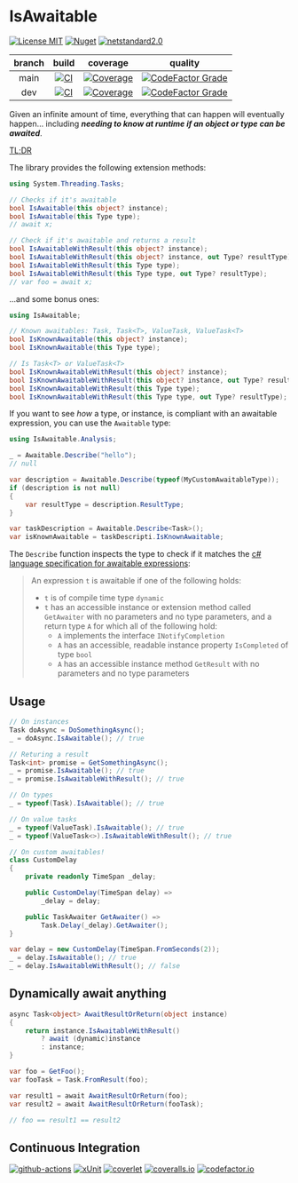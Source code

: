 # IsAwaitable

[![License MIT](https://img.shields.io/badge/license-MIT-green)](LICENSE)
[![Nuget](https://img.shields.io/nuget/v/IsAwaitable)](https://www.nuget.org/packages/IsAwaitable)
[![netstandard2.0](https://img.shields.io/badge/netstandard-2.0-blue)](https://docs.microsoft.com/en-us/dotnet/standard/net-standard#net-implementation-support)

| branch | build | coverage | quality |
|:------:|:-----:|:--------:|:-------:|
| main   | [![CI](https://img.shields.io/github/workflow/status/tommasobertoni/IsAwaitable/CI/main)](https://github.com/tommasobertoni/IsAwaitable/actions?query=workflow%3ACI+branch%3Amain) | [![Coverage](https://img.shields.io/coveralls/github/tommasobertoni/IsAwaitable/main)](https://coveralls.io/github/tommasobertoni/IsAwaitable?branch=main) | [![CodeFactor Grade](https://img.shields.io/codefactor/grade/github/tommasobertoni/IsAwaitable/main)](https://www.codefactor.io/repository/github/tommasobertoni/isawaitable/overview/main) |
| dev    | [![CI](https://img.shields.io/github/workflow/status/tommasobertoni/IsAwaitable/CI/dev)](https://github.com/tommasobertoni/IsAwaitable/actions?query=workflow%3ACI+branch%3Adev) | [![Coverage](https://img.shields.io/coveralls/github/tommasobertoni/IsAwaitable/dev)](https://coveralls.io/github/tommasobertoni/IsAwaitable?branch=dev) | [![CodeFactor Grade](https://img.shields.io/codefactor/grade/github/tommasobertoni/IsAwaitable/dev)](https://www.codefactor.io/repository/github/tommasobertoni/isawaitable/overview/dev) |

Given an infinite amount of time, everything that can happen will eventually happen... including _**needing to know at runtime if an object or type can be awaited**_.

[TL;DR](#Usage)

The library provides the following extension methods:

```csharp
using System.Threading.Tasks;

// Checks if it's awaitable
bool IsAwaitable(this object? instance);
bool IsAwaitable(this Type type);
// await x;

// Check if it's awaitable and returns a result
bool IsAwaitableWithResult(this object? instance);
bool IsAwaitableWithResult(this object? instance, out Type? resultType);
bool IsAwaitableWithResult(this Type type);
bool IsAwaitableWithResult(this Type type, out Type? resultType);
// var foo = await x;
```
...and some bonus ones:
```csharp
using IsAwaitable;

// Known awaitables: Task, Task<T>, ValueTask, ValueTask<T>
bool IsKnownAwaitable(this object? instance);
bool IsKnownAwaitable(this Type type);

// Is Task<T> or ValueTask<T>
bool IsKnownAwaitableWithResult(this object? instance);
bool IsKnownAwaitableWithResult(this object? instance, out Type? resultType);
bool IsKnownAwaitableWithResult(this Type type);
bool IsKnownAwaitableWithResult(this Type type, out Type? resultType);
```
If you want to see _how_ a type, or instance, is compliant with an awaitable expression, you can use the `Awaitable` type:
```csharp
using IsAwaitable.Analysis;

_ = Awaitable.Describe("hello");
// null

var description = Awaitable.Describe(typeof(MyCustomAwaitableType));
if (description is not null)
{
    var resultType = description.ResultType;
}

var taskDescription = Awaitable.Describe<Task>();
var isKnownAwaitable = taskDescripti.IsKnownAwaitable;
```
The `Describe` function inspects the type to check if it matches the [c# language specification for awaitable expressions](https://docs.microsoft.com/en-us/dotnet/csharp/language-reference/language-specification/expressions#awaitable-expressions):

> An expression `t` is awaitable if one of the following holds:
> * `t` is of compile time type `dynamic`
> *  `t` has an accessible instance or extension method called `GetAwaiter` with no parameters and no type parameters, and a return type `A` for which all of the following hold:
>    * `A` implements the interface `INotifyCompletion`
>    * `A` has an accessible, readable instance property `IsCompleted` of type `bool`
>    * `A` has an accessible instance method `GetResult` with no parameters and no type parameters

## Usage

```csharp
// On instances
Task doAsync = DoSomethingAsync();
_ = doAsync.IsAwaitable(); // true

// Returing a result
Task<int> promise = GetSomethingAsync();
_ = promise.IsAwaitable(); // true
_ = promise.IsAwaitableWithResult(); // true

// On types
_ = typeof(Task).IsAwaitable(); // true

// On value tasks
_ = typeof(ValueTask).IsAwaitable(); // true
_ = typeof(ValueTask<>).IsAwaitableWithResult(); // true

// On custom awaitables!
class CustomDelay
{
    private readonly TimeSpan _delay;

    public CustomDelay(TimeSpan delay) =>
        _delay = delay;

    public TaskAwaiter GetAwaiter() =>
        Task.Delay(_delay).GetAwaiter();
}

var delay = new CustomDelay(TimeSpan.FromSeconds(2));
_ = delay.IsAwaitable(); // true
_ = delay.IsAwaitableWithResult(); // false
```

## Dynamically await anything
```csharp
async Task<object> AwaitResultOrReturn(object instance)
{
    return instance.IsAwaitableWithResult()
        ? await (dynamic)instance
        : instance;
}

var foo = GetFoo();
var fooTask = Task.FromResult(foo);

var result1 = await AwaitResultOrReturn(foo);
var result2 = await AwaitResultOrReturn(fooTask);

// foo == result1 == result2
```

## Continuous Integration

[![github-actions](https://img.shields.io/badge/using-GitHub%20Actions-2088FF)](https://github.com/features/actions)
[![xUnit](https://img.shields.io/badge/using-xUnit-512bd4)](https://xunit.net/)
[![coverlet](https://img.shields.io/badge/using-coverlet-512bd4)](https://github.com/coverlet-coverage/coverlet)
[![coveralls.io](https://img.shields.io/badge/using-coveralls.io-c05547)](https://coveralls.io/)
[![codefactor.io](https://img.shields.io/badge/using-codefactor.io-1dc898)](https://www.codefactor.io/)
